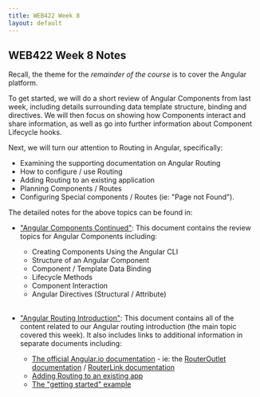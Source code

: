 ```yaml
---
title: WEB422 Week 8
layout: default
---
```


## WEB422 Week 8 Notes

Recall, the theme for the *remainder of the course* is to cover the Angular platform.  

To get started, we will do a short review of Angular Components from last week, including details surrounding data template structure, binding and directives.  We will then focus on showing how Components interact and share information, as well as go into further information about Component Lifecycle hooks.

Next, we will turn our attention to Routing in Angular, specifically: 

* Examining the supporting documentation on Angular Routing
* How to configure / use Routing
* Adding Routing to an existing application
* Planning Components / Routes
* Configuring Special components / Routes (ie: "Page not Found").

The detailed notes for the above topics can be found in:

* ["Angular Components Continued"](angular-components-contd): This document contains the review topics for Angular Components including:


  * Creating Components Using the Angular CLI
  * Structure of an Angular Component
  * Component / Template Data Binding
  * Lifecycle Methods
  * Component Interaction
  * Angular Directives (Structural / Attribute)
<br><br>
* ["Angular Routing Introduction"](angular-routing-intro): This document contains all of the content related to our Angular routing introduction (the main topic covered this week).  It also includes links to additional information in separate documents including:


  * [The official Angular.io documentation](https://angular.io/docs) - ie: the [RouterOutlet documentation](https://angular.io/api/router/RouterOutlet) / [RouterLink documentation](https://angular.io/api/router/RouterLink)
  * [Adding Routing to an existing app](angular-routing-existing-app)
  * [The "getting started" example](angular-routing-example)
